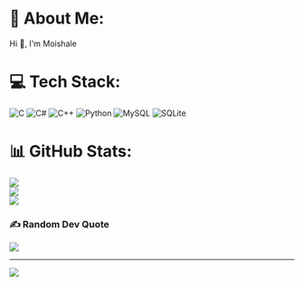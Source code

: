 # 💫 About Me:
Hi 👋, I'm Moishale


# 💻 Tech Stack:
![C](https://img.shields.io/badge/c-%2300599C.svg?style=for-the-badge&logo=c&logoColor=white) ![C#](https://img.shields.io/badge/c%23-%23239120.svg?style=for-the-badge&logo=c-sharp&logoColor=white) ![C++](https://img.shields.io/badge/c++-%2300599C.svg?style=for-the-badge&logo=c%2B%2B&logoColor=white) ![Python](https://img.shields.io/badge/python-3670A0?style=for-the-badge&logo=python&logoColor=ffdd54) ![MySQL](https://img.shields.io/badge/mysql-%2300f.svg?style=for-the-badge&logo=mysql&logoColor=white) ![SQLite](https://img.shields.io/badge/sqlite-%2307405e.svg?style=for-the-badge&logo=sqlite&logoColor=white)
# 📊 GitHub Stats:
![](https://github-readme-stats.vercel.app/api?username=Moishale&theme=dark&hide_border=false&include_all_commits=true&count_private=true)<br/>
![](https://github-readme-streak-stats.herokuapp.com/?user=Moishale&theme=dark&hide_border=false)<br/>
![](https://github-readme-stats.vercel.app/api/top-langs/?username=Moishale&theme=dark&hide_border=false&include_all_commits=true&count_private=true&layout=compact)

### ✍️ Random Dev Quote
![](https://quotes-github-readme.vercel.app/api?type=vetical&theme=radical)

---
[![](https://visitcount.itsvg.in/api?id=Moishale&icon=0&color=0)](https://visitcount.itsvg.in)

<!-- Proudly created with GPRM ( https://gprm.itsvg.in ) -->
